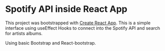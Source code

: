 # Spotify API inside React App

This project was bootstrapped with [Create React App](https://github.com/facebook/create-react-app).
This is a simple interface using useEffect Hooks to connect into the Spotify API and search for artists albums.

Using basic Bootstrap and React-bootstrap.



